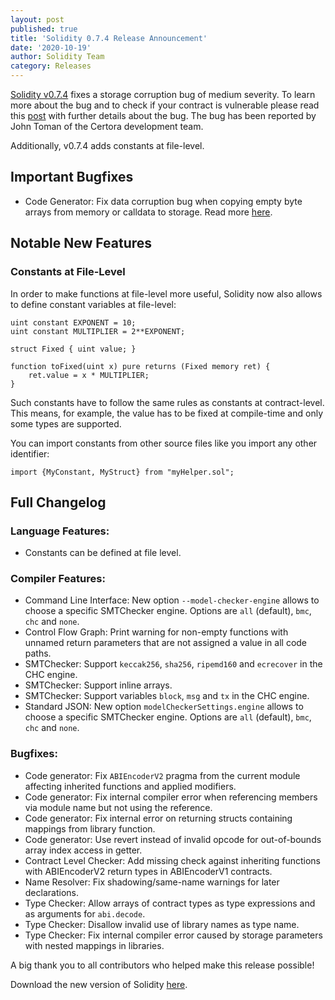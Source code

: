 ```yaml
---
layout: post
published: true
title: 'Solidity 0.7.4 Release Announcement'
date: '2020-10-19'
author: Solidity Team
category: Releases
---
```


[Solidity v0.7.4](https://github.com/ethereum/solidity/releases/tag/v0.7.4) fixes a storage corruption bug of medium severity.
To learn more about the bug and to check if your contract is vulnerable please read this [post](https://blog.soliditylang.org/2020/10/19/empty-byte-array-copy-bug) with further details about the bug. The bug has been reported by John Toman of the Certora development team.

Additionally, v0.7.4 adds constants at file-level.

## Important Bugfixes
 *  Code Generator: Fix data corruption bug when copying empty byte arrays from memory or calldata to storage. Read more [here](https://blog.soliditylang.org/2020/10/19/empty-byte-array-copy-bug).

## Notable New Features

### Constants at File-Level

In order to make functions at file-level more useful, Solidity now also allows to
define constant variables at file-level:

```solidity
uint constant EXPONENT = 10;
uint constant MULTIPLIER = 2**EXPONENT;

struct Fixed { uint value; }

function toFixed(uint x) pure returns (Fixed memory ret) {
    ret.value = x * MULTIPLIER;
}
```

Such constants have to follow the same rules as constants at contract-level.
This means, for example, the value has to be fixed at compile-time and only
some types are supported.

You can import constants from other source files like you import any other identifier:

``import {MyConstant, MyStruct} from "myHelper.sol";``



## Full Changelog

### Language Features: 
* Constants can be defined at file level.

### Compiler Features:
* Command Line Interface: New option ``--model-checker-engine`` allows to choose a specific SMTChecker engine. Options are ``all`` (default), ``bmc``, ``chc`` and ``none``.
* Control Flow Graph: Print warning for non-empty functions with unnamed return parameters that are not assigned a value in all code paths.
* SMTChecker: Support ``keccak256``, ``sha256``, ``ripemd160`` and ``ecrecover`` in the CHC engine.
* SMTChecker: Support inline arrays.
* SMTChecker: Support variables ``block``, ``msg`` and ``tx`` in the CHC engine.
* Standard JSON: New option ``modelCheckerSettings.engine`` allows to choose a specific SMTChecker engine. Options are ``all`` (default), ``bmc``, ``chc`` and ``none``.

### Bugfixes:
* Code generator: Fix ``ABIEncoderV2`` pragma from the current module affecting inherited functions and applied modifiers.
* Code generator: Fix internal compiler error when referencing members via module name but not using the reference.
* Code generator: Fix internal error on returning structs containing mappings from library function.
* Code generator: Use revert instead of invalid opcode for out-of-bounds array index access in getter.
* Contract Level Checker: Add missing check against inheriting functions with ABIEncoderV2 return types in ABIEncoderV1 contracts.
* Name Resolver: Fix shadowing/same-name warnings for later declarations.
* Type Checker: Allow arrays of contract types as type expressions and as arguments for ``abi.decode``.
* Type Checker: Disallow invalid use of library names as type name.
* Type Checker: Fix internal compiler error caused by storage parameters with nested mappings in libraries.

A big thank you to all contributors who helped make this release possible!

Download the new version of Solidity [here](https://github.com/ethereum/solidity/releases/tag/v0.7.4).
